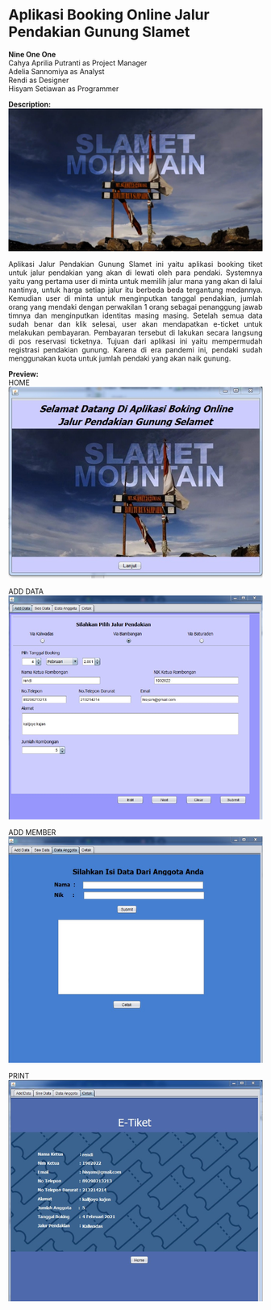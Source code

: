 # Aplikasi Booking Online Jalur Pendakian Gunung Slamet
<b>Nine One One</b>
<br>Cahya Aprilia Putranti as Project Manager
<br>Adelia Sannomiya as Analyst
<br>Rendi as Designer
<br>Hisyam Setiawan as Programmer

<b>Description:</b>
![image](slametmountain.jpeg)
<p align=justify>Aplikasi Jalur Pendakian Gunung Slamet ini yaitu aplikasi booking tiket untuk jalur pendakian yang akan di lewati oleh para pendaki. Systemnya yaitu yang pertama user di minta untuk memilih jalur mana yang akan di lalui nantinya, untuk harga setiap jalur itu berbeda beda tergantung medannya. Kemudian user di minta untuk menginputkan tanggal pendakian, jumlah orang yang mendaki dengan perwakilan 1 orang sebagai penanggung jawab timnya dan menginputkan identitas masing masing. Setelah semua data sudah benar dan klik selesai, user akan mendapatkan e-ticket untuk melakukan pembayaran. Pembayaran tersebut di lakukan secara langsung di pos reservasi ticketnya. Tujuan dari aplikasi ini yaitu mempermudah registrasi pendakian gunung. Karena di era pandemi ini, pendaki sudah menggunakan kuota untuk jumlah pendaki yang akan naik gunung.


<b>Preview:</b>
<br>HOME
![image](1.jpg)

ADD DATA
![image](2.jpg)

ADD MEMBER
![image](3.jpg)

PRINT
![image](4.jpg)
